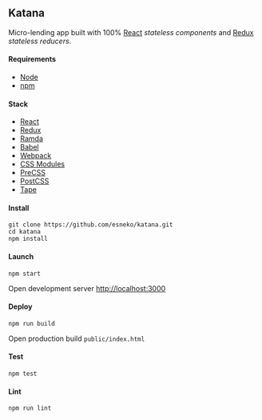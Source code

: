 ## Katana
Micro-lending app built with 100% [React](https://github.com/facebook/react) _stateless components_ and [Redux](https://github.com/rackt/redux/) _stateless reducers_.

#### Requirements
- [Node](https://nodejs.org/)
- [npm](https://www.npmjs.com/)

#### Stack
- [React](http://facebook.github.io/react/)
- [Redux](http://rackt.org/redux/)
- [Ramda](http://ramdajs.com/)
- [Babel](http://babeljs.io/)
- [Webpack](https://webpack.github.io/)
- [CSS Modules](https://github.com/css-modules/css-modules)
- [PreCSS](https://www.npmjs.com/package/precss)
- [PostCSS](https://www.npmjs.com/package/postcss)
- [Tape](https://www.npmjs.com/package/tape)

#### Install
```
git clone https://github.com/esneko/katana.git
cd katana
npm install
```

#### Launch
```
npm start
```
Open development server [http://localhost:3000](http://localhost:3000)

#### Deploy
```
npm run build
```
Open production build `public/index.html`

#### Test
```
npm test
```

#### Lint
```
npm run lint
```

